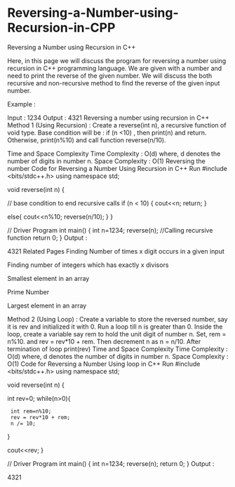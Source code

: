 # Reversing-a-Number-using-Recursion-in-CPP

Reversing a Number using Recursion in C++
 

Here, in this page we will discuss the program for reversing a number using recursion in C++ programming language. We are given with a number and need to print the reverse of the given number. We will discuss the both recursive and non-recursive method to find the reverse of the given input number.

Example :

Input : 1234
Output : 4321
Reversing a number using recursion in C++
Method 1 (Using Recursion) :
Create a reverse(int n), a recursive function of void type.
Base condition will be : if (n <10)  , then print(n) and return.
Otherwise, print(n%10) and call function reverse(n/10).
 
Time and Space Complexity
Time Complexity : O(d) where, d denotes the number of digits in number n.
Space Complexity : O(1)
Reversing the number
Code for Reversing a Number Using Recursion in C++
Run
#include <bits/stdc++.h>
using namespace std;

void reverse(int n)
{

   // base condition to end recursive calls
   if (n < 10) {
      cout<<n;
      return;
   }

   else{
      cout<<n%10;
      reverse(n/10);
   }
}

// Driver Program
int main()
{
   int n=1234;
   reverse(n); //Calling recursive function
   return 0;
}
Output :

4321
Related Pages
Finding Number of times x digit occurs in a given input
 
Finding number of integers which has exactly x divisors
 
Smallest element in an array

Prime Number

Largest element in an array

Method 2 (Using  Loop) :
Create a variable to store the reversed number, say it is rev and initialized it with 0.
Run a loop till n is greater than 0.
Inside the loop, create a variable say rem to hold the unit digit of number n.
Set, rem = n%10.
and rev = rev*10 + rem.
Then decrement n as n = n/10.
After termination of loop print(rev)
Time and Space Complexity
Time Complexity : O(d) where, d denotes the number of digits in number n.
Space Complexity : O(1)
Code for Reversing a Number Using loop in C++
Run
#include <bits/stdc++.h>
using namespace std;

void reverse(int n)
{

   int rev=0;
   while(n>0){

     int rem=n%10;
     rev = rev*10 + rem;
     n /= 10;
   }

   cout<<rev;
}


// Driver Program
int main()
{
   int n=1234;
   reverse(n); 
   return 0;
}
Output :

4321
